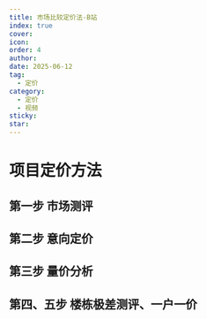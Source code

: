 ```yaml
---
title: 市场比较定价法-B站
index: true
cover: 
icon: 
order: 4
author: 
date: 2025-06-12
tag:
  - 定价
category:
  - 定价
  - 视频
sticky: 
star: 
---
```


# 项目定价方法

## 第一步 市场测评

<BiliBili  
	bvid="BV1u14y1Y7a5"  
	title="项目定价方法——市场评测"  
/>

## 第二步 意向定价

<BiliBili  
	bvid="BV1pe4y1k78K"  
	title="项目定价方法——意向定价"  
/>

## 第三步 量价分析

<BiliBili  
	bvid="BV1vs4y1173e"  
	title="项目定价方法——量价分析"  
/>

## 第四、五步 楼栋极差测评、一户一价

<BiliBili  
	bvid="BV1UDiKeSEof"  
	title="项目定价方法——第四、五步 楼栋极差测评、一户一价"  
/>
